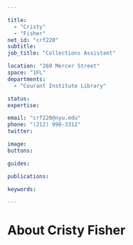 ```yaml
---

title:
  - "Cristy"
  - "Fisher"
net_id: "crf220"
subtitle: 
job_title: "Collections Assistant"

location: "269 Mercer Street"
space: "1FL"
departments:
  - "Courant Institute Library"

status: 
expertise:

email: "crf220@nyu.edu"
phone: "(212) 998-3312"
twitter: 

image: 
buttons:

guides:

publications:

keywords:

---
```


# About Cristy Fisher


